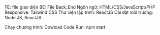 FE: file giao diện
BE: File Back_End
Ngôn ngữ: HTML/CSS/JavaScript/PHP
Responsive: Tailwind CSS
Thư viện lập trình: ReactJS
Cài đặt môi trường: Node JS, ReactJS

Chạy chương trình: 
Dowload Code
Run: npm start
